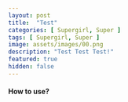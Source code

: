 ```yaml
---
layout: post
title:  "Test"
categories: [ Supergirl, Super ]
tags: [ Supergirl, Super ]
image: assets/images/00.png
description: "Test Test Test!"
featured: true
hidden: false
---
```

#### How to use?

